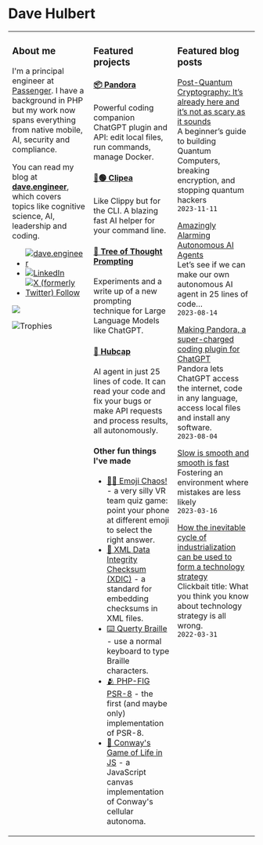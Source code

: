 # Dave Hulbert

<table><tr><td valign="top" width="33%">

### About me

I'm a principal engineer at [Passenger](https://passenger.tech/). I have a background in PHP but my work now spans everything from native mobile, AI, security and compliance.

You can read my blog at **[dave.engineer](https://dave.engineer/)**, which covers topics like cognitive science, AI, leadership and coding.

- [![dave.engineer](https://img.shields.io/badge/dave-engineer-blue)](https://dave.engineer/)
- [![LinkedIn](https://img.shields.io/badge/LinkedIn-Dave_Hulbert-blue)](https://www.linkedin.com/in/dave1010/)
- [![X (formerly Twitter) Follow](https://img.shields.io/twitter/follow/dave1010)](https://x.com/dave1010)

<picture>
  <source
    srcset="https://github-readme-stats.vercel.app/api?username=dave1010&show_icons=true&theme=dark"
    media="(prefers-color-scheme: dark)"
  />
  <source
    srcset="https://github-readme-stats.vercel.app/api?username=dave1010&show_icons=true"
    media="(prefers-color-scheme: light), (prefers-color-scheme: no-preference)"
  />
  <img src="https://github-readme-stats.vercel.app/api?username=dave1010&show_icons=true" />
</picture>

![Trophies](https://github-profile-trophy.vercel.app/?username=dave1010&&no-bg=true&&rank=SSS,SS,S,AAA,AA,A&margin-w=5&margin-h=5&column=2)

</td><td valign="top" width="34%">

### Featured projects

#### [📦 Pandora](https://github.com/dave1010/pandora)

Powerful coding companion ChatGPT plugin and API: edit local files, run commands, manage Docker.

#### [📎🟢 Clipea](https://github.com/dave1010/clipea)

Like Clippy but for the CLI. A blazing fast AI helper for your command line.

#### [🌳 Tree of Thought Prompting](https://github.com/dave1010/tree-of-thought-prompting)

Experiments and a write up of a new prompting technique for Large Language Models like ChatGPT.

#### [🤖 Hubcap](https://github.com/dave1010/hubcap)

AI agent in just 25 lines of code. It can read your code and fix your bugs or make API requests and process results, all autonomously.

#### Other fun things I've made

- [😵‍💫 Emoji Chaos!](https://github.com/dave1010/emoji-chaos) - a very silly VR team quiz game: point your phone at different emoji to select the right answer.
- [🔏 XML Data Integrity Checksum (XDIC)](https://github.com/dave1010/XML-Data-Integrity-Checksum) - a standard for embedding checksums in XML files.
- [⌨️ Querty Braille](https://github.com/dave1010/qwerty-braille) - use a normal keyboard to type Braille characters.
- [🫂 PHP-FIG PSR-8](https://github.com/dave1010/php-fig-psr-8) - the first (and maybe only) implementation of PSR-8.
- [🧬 Conway's Game of Life in JS](https://github.com/dave1010/conway-canvas) - a JavaScript canvas implementation of Conway's cellular autonoma.

</td><td valign="top" width="33%">

### Featured blog posts

[Post-Quantum Cryptography: It’s already here and it’s not as scary as it sounds](https://medium.com/@dave1010/post-quantum-cryptography-its-already-here-and-it-s-not-as-scary-as-it-sounds-cb8ea70e8f1c)<br>
A beginner’s guide to building Quantum Computers, breaking encryption, and stopping quantum hackers<br>
`2023-11-11`

[Amazingly Alarming Autonomous AI Agents](https://medium.com/@dave1010/amazingly-alarming-autonomous-ai-agents-62f8a785e4d8)<br>
Let’s see if we can make our own autonomous AI agent in 25 lines of code…<br>
`2023-08-14`

[Making Pandora, a super-charged coding plugin for ChatGPT](https://medium.com/@dave1010/making-pandora-a-super-charged-coding-plugin-for-chatgpt-670bbb60469d)<br>
Pandora lets ChatGPT access the internet, code in any language, access local files and install any software.<br>
`2023-08-04`

[Slow is smooth and smooth is fast](https://medium.com/@dave1010/slow-is-smooth-and-smooth-is-fast-162f45eb5b1b)<br>
Fostering an environment where mistakes are less likely<br>
`2023-03-16`

[How the inevitable cycle of industrialization can be used to form a technology strategy](https://medium.com/@dave1010/how-the-inevitable-cycle-of-industrialization-can-be-used-to-form-a-technology-strategy-9b516aebd533)<br>
Clickbait title: What you think you know about technology strategy is all wrong.<br>
`2022-03-31`

</td></tr></table>
